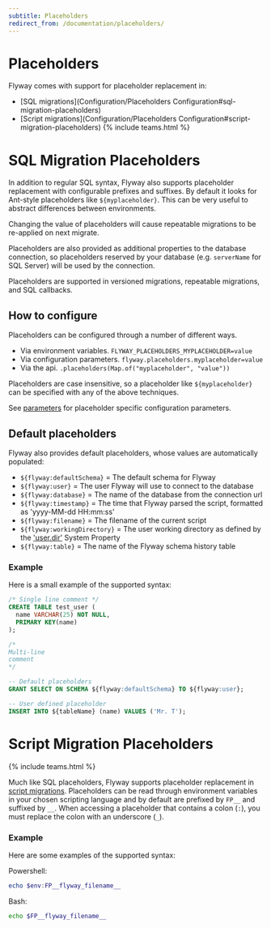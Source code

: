 ```yaml
---
subtitle: Placeholders
redirect_from: /documentation/placeholders/
---
```


# Placeholders

Flyway comes with support for placeholder replacement in:

- [SQL migrations](Configuration/Placeholders Configuration#sql-migration-placeholders)
- [Script migrations](Configuration/Placeholders Configuration#script-migration-placeholders) {% include teams.html %}

# SQL Migration Placeholders
In addition to regular SQL syntax, Flyway also supports placeholder replacement with configurable prefixes and suffixes.
By default it looks for Ant-style placeholders like `${myplaceholder}`. This can be very useful to abstract differences
between environments.

Changing the value of placeholders will cause repeatable migrations to be re-applied on next migrate.

Placeholders are also provided as additional properties to the database connection, so placeholders reserved by your
database (e.g. `serverName` for SQL Server) will be used by the connection.

Placeholders are supported in versioned migrations, repeatable migrations, and SQL callbacks.

## How to configure
Placeholders can be configured through a number of different ways.
- Via environment variables. `FLYWAY_PLACEHOLDERS_MYPLACEHOLDER=value`
- Via configuration parameters. `flyway.placeholders.myplaceholder=value`
- Via the api. `.placeholders(Map.of("myplaceholder", "value"))`

Placeholders are case insensitive, so a placeholder like `${myplaceholder}` can be specified with any of the above techniques.

See [parameters](Configuration/parameters/#placeholders) for placeholder specific configuration parameters.

## Default placeholders
Flyway also provides default placeholders, whose values are automatically populated:

- `${flyway:defaultSchema}` = The default schema for Flyway
- `${flyway:user}` = The user Flyway will use to connect to the database
- `${flyway:database}` = The name of the database from the connection url
- `${flyway:timestamp}` = The time that Flyway parsed the script, formatted as 'yyyy-MM-dd HH:mm:ss'
- `${flyway:filename}` = The filename of the current script
- `${flyway:workingDirectory}` = The user working directory as defined by the ['user.dir']((https://docs.oracle.com/javase/tutorial/essential/environment/sysprop.html)) System Property
- `${flyway:table}` = The name of the Flyway schema history table

### Example
Here is a small example of the supported syntax:

```sql
/* Single line comment */
CREATE TABLE test_user (
  name VARCHAR(25) NOT NULL,
  PRIMARY KEY(name)
);

/*
Multi-line
comment
*/

-- Default placeholders
GRANT SELECT ON SCHEMA ${flyway:defaultSchema} TO ${flyway:user};

-- User defined placeholder
INSERT INTO ${tableName} (name) VALUES ('Mr. T');
```

# Script Migration Placeholders
{% include teams.html %}

Much like SQL placeholders, Flyway supports placeholder replacement in
[script migrations](Concepts/migrations#script-migrations). Placeholders can be read
through environment variables in your chosen scripting language and by default are prefixed by `FP__`
and suffixed by `__`. When accessing a placeholder that contains a colon (`:`), you must replace the colon with an underscore (`_`).

### Example
Here are some examples of the supported syntax:

Powershell:
```powershell
echo $env:FP__flyway_filename__
```

Bash:
```bash
echo $FP__flyway_filename__
```
